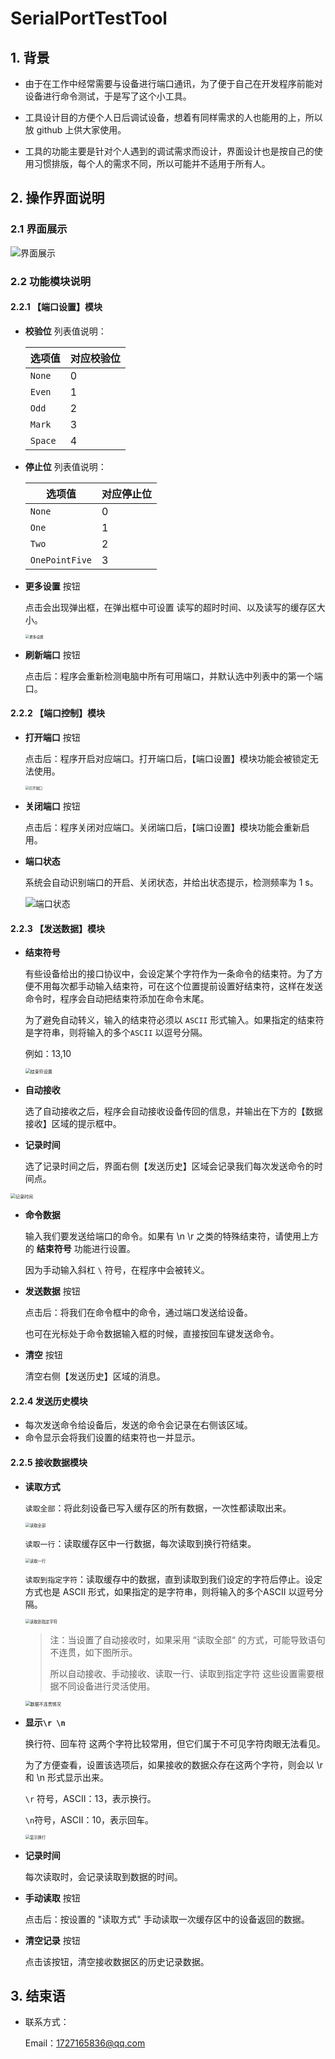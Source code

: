 # SerialPortTestTool

## 1. 背景

* 由于在工作中经常需要与设备进行端口通讯，为了便于自己在开发程序前能对设备进行命令测试，于是写了这个小工具。

* 工具设计目的方便个人日后调试设备，想着有同样需求的人也能用的上，所以放 github 上供大家使用。

* 工具的功能主要是针对个人遇到的调试需求而设计，界面设计也是按自己的使用习惯排版，每个人的需求不同，所以可能并不适用于所有人。

## 2. 操作界面说明

### 2.1 界面展示

![界面展示](readme_images/界面展示.png)

### 2.2 功能模块说明

#### 2.2.1 【端口设置】模块

* **校验位** 列表值说明：

    | 选项值  | 对应校验位 |
    | ------- | ---------- |
    | `None`  | 0          |
    | `Even`  | 1          |
    | `Odd`   | 2          |
    | `Mark`  | 3          |
    | `Space` | 4          |

* **停止位** 列表值说明：

    | 选项值         | 对应停止位 |
    | -------------- | ---------- |
    | `None`         | 0          |
    | `One`          | 1          |
    | `Two`          | 2          |
    | `OnePointFive` | 3          |

* **更多设置** 按钮

    点击会出现弹出框，在弹出框中可设置 读写的超时时间、以及读写的缓存区大小。

    <img src="readme_images/更多设置.png" alt="更多设置" style="zoom: 40%;" />

* **刷新端口** 按钮

    点击后：程序会重新检测电脑中所有可用端口，并默认选中列表中的第一个端口。

    

#### 2.2.2 【端口控制】模块

* **打开端口** 按钮

    点击后：程序开启对应端口。打开端口后，【端口设置】模块功能会被锁定无法使用。

    <img src="readme_images/打开端口.png" alt="打开端口" style="zoom:38%;" />

* **关闭端口** 按钮

    点击后：程序关闭对应端口。关闭端口后，【端口设置】模块功能会重新启用。

* **端口状态** 

    系统会自动识别端口的开启、关闭状态，并给出状态提示，检测频率为 1 s。

    ![端口状态](readme_images/端口状态.png)

#### 2.2.3 【发送数据】模块

* **结束符号**

    有些设备给出的接口协议中，会设定某个字符作为一条命令的结束符。为了方便不用每次都手动输入结束符，可在这个位置提前设置好结束符，这样在发送命令时，程序会自动把结束符添加在命令末尾。

    为了避免自动转义，输入的结束符必须以 `ASCII` 形式输入。如果指定的结束符是字符串，则将输入的多个`ASCII` 以逗号分隔。

    例如：13,10

    <img src="readme_images/结束符设置.png" alt="结束符设置" style="zoom:50%;" />

* **自动接收**

    选了自动接收之后，程序会自动接收设备传回的信息，并输出在下方的【数据接收】区域的提示框中。

* **记录时间**

    选了记录时间之后，界面右侧【发送历史】区域会记录我们每次发送命令的时间点。

<img src="readme_images/记录时间.png" alt="记录时间" style="zoom:50%;"/>

* **命令数据**

    输入我们要发送给端口的命令。如果有 \n \r 之类的特殊结束符，请使用上方的 **结束符号** 功能进行设置。

    因为手动输入斜杠 `\` 符号，在程序中会被转义。

* **发送数据** 按钮

    点击后：将我们在命令框中的命令，通过端口发送给设备。

    也可在光标处于命令数据输入框的时候，直接按回车键发送命令。

* **清空** 按钮

    清空右侧【发送历史】区域的消息。

    

#### 2.2.4 发送历史模块

* 每次发送命令给设备后，发送的命令会记录在右侧该区域。
* 命令显示会将我们设置的结束符也一并显示。



#### 2.2.5 接收数据模块

* **读取方式**

    `读取全部`：将此刻设备已写入缓存区的所有数据，一次性都读取出来。

    <img src="readme_images/读取全部.png" alt="读取全部" style="zoom:45%;" />

    `读取一行`：读取缓存区中一行数据，每次读取到换行符结束。

    <img src="readme_images/读取一行.png" alt="读取一行" style="zoom:45%;" />

    `读取到指定字符`：读取缓存中的数据，直到读取到我们设定的字符后停止。设定方式也是 ASCII 形式，如果指定的是字符串，则将输入的多个ASCII 以逗号分隔。

    <img src="readme_images/读取到指定字符.png" alt="读取到指定字符" style="zoom:45%;" />

    > 注：当设置了自动接收时，如果采用 “读取全部“ 的方式，可能导致语句不连贯，如下图所示。
    >
    > 所以自动接收、手动接收、读取一行、读取到指定字符 这些设置需要根据不同设备进行灵活使用。

    <img src="readme_images/数据不连贯情况.png" alt="数据不连贯情况" style="zoom:50%;" />

* **显示`\r \n`** 

    换行符、回车符 这两个字符比较常用，但它们属于不可见字符肉眼无法看见。

    为了方便查看，设置该选项后，如果接收的数据众存在这两个字符，则会以 \r 和 \n 形式显示出来。

    `\r` 符号，ASCII：13，表示换行。

    `\n`符号，ASCII：10，表示回车。 

    <img src="readme_images/显示换行.png" alt="显示换行" style="zoom:45%;" />

* **记录时间** 

    每次读取时，会记录读取到数据的时间。

* **手动读取** 按钮

    点击后：按设置的 "读取方式"  手动读取一次缓存区中的设备返回的数据。

* **清空记录** 按钮

    点击该按钮，清空接收数据区的历史记录数据。

    

## 3. 结束语

* 联系方式：

    Email：1727165836@qq.com

